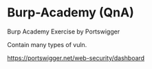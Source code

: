 # Burp-Academy (QnA)

Burp Academy Exercise by Portswigger

Contain many types of vuln.

https://portswigger.net/web-security/dashboard
